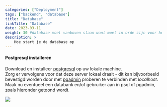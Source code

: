```yaml
---
categories: ["Deployment"]
tags: ["backend", "database"]
title: "Database"
linkTitle: "Database"
date: 2023-03-11
weight: 30 #database moet vanboven staan want moet in orde zijn voor het opstarten van de backend
description: >
    Hoe start je de database op
---
```


#### Postgresql installeren
Download en installeer [postgresql](https://www.postgresql.org/download/) op uw lokale machine.<br>
Zorg er vervolgens voor dat deze server lokaal draait - dit kan bijvoorbeeld bevestigd worden door met [pgadmin](https://www.pgadmin.org/download/) proberen te verbinden met _localhost_. Maak nu eventueel een databank en/of gebruiker aan in psql of pgadmin, zoals hieronder getoond wordt.

![](/docs/docs/lokale-deployment/pgadmin.png)